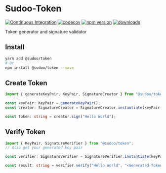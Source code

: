 # Sudoo-Token

[![Continuous Integration](https://github.com/SudoDotDog/Sudoo-Token/actions/workflows/ci.yml/badge.svg)](https://github.com/SudoDotDog/Sudoo-Token/actions/workflows/ci.yml)
[![codecov](https://codecov.io/gh/SudoDotDog/Sudoo-Token/branch/master/graph/badge.svg)](https://codecov.io/gh/SudoDotDog/Sudoo-Token)
[![npm version](https://badge.fury.io/js/%40sudoo%2Ftoken.svg)](https://www.npmjs.com/package/@sudoo/token)
[![downloads](https://img.shields.io/npm/dm/@sudoo/token.svg)](https://www.npmjs.com/package/@sudoo/token)

Token generator and signature validator

## Install

```sh
yarn add @sudoo/token
# Or
npm install @sudoo/token --save
```

## Create Token

```ts
import { generateKeyPair, KeyPair, SignatureCreator } from "@sudoo/token";

const keyPair: KeyPair = generateKeyPair();
const creator: SignatureCreator = SignatureCreator.instantiate(keyPair.private);

const token: string = creator.sign("Hello World");
```

## Verify Token

```ts
import { KeyPair, SignatureVerifier } from "@sudoo/token";
// Also get your generated key pair

const verifier: SignatureVerifier = SignatureVerifier.instantiate(keyPair.public);

const result: string = verifier.verify("Hello World", "<Generated Token>");
```
